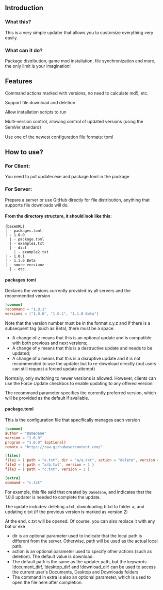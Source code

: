 ## Introduction

### What this?

This is a very simple updater that allows you to customize everything very easily.

### What can it do?

Package distribution, game mod installation, file synchronization and more, the only limit is your imagination!

## Features

Command actions marked with versions, no need to calculate md5, etc.

Support file download and deletion

Allow installation scripts to run

Multi-version control, allowing control of updated versions (using the SemVer standard）

Use one of the newest configuration file formats: toml

## How to use?

### For Client:

You need to put updater.exe and package.toml in the package.

### For Server:

Prepare a server or use GitHub directly for file distribution, anything that supports file downloads will do.

#### From the directory structure, it should look like this:

~~~ tree
{baseURL}
| - packages.toml
| - 1.0.0
  | - package.toml
  | - example1.txt
  | - dict
    | - example2.txt
| - 1.0.1
| - 1.1.0 Beta
| - <more version>
  | - etc.
~~~

#### packages.toml 

Declares the versions currently provided by all servers and the recommended version

~~~ toml
[common]
recommand = "1.0.1"
versions = ["1.0.0", "1.0.1", "1.1.0 Beta"]
~~~

Note that the version number must be in the format x.y.z and if there is a subsequent tag (such as Beta), there must be a space.

 - A change of z means that this is an optional update and is compatible with both previous and next versions;
 - A change of y means that this is a destructive update and needs to be updated; 
 - A change of x means that this is a disruptive update and it is not recommended to use the updater but to re-download directly (but users can still request a forced update attempt)

Normally, only switching to newer versions is allowed. However, clients can use the Force Update checkbox to enable updating to any offered version.

The recommand parameter specifies the currently preferred version, which will be provided as the default if available.

#### package.toml

This is the configuration file that specifically manages each version

~~~ toml
[common]
author = "Damedane"
version = "1.0.0"
program = "1.0.0" (optional)
remote = "https://raw.githubusercontent.com/"

[files]
file1 = { path = "a.txt", dir = "a/a.txt", action = "delete", version = 1 }
file2 = { path = "a/b.txt", version = 1 }
file3 = { path = "c.txt", version = 2 }

[extra]
command = "c.txt"
~~~
For example, this file said that created by `Damedane`, and indicates that the 1.0.0 updater is needed to complete the update.

The update includes: deleting a.txt, downloading b.txt to folder a, and updating c.txt (if the previous version is marked as version 2)

At the end, c.txt will be opened. Of course, you can also replace it with any bat or exe

 - dir is an optional parameter used to indicate that the local path is different from the server. Otherwise, path will be used as the actual local path.
 - action is an optional parameter used to specify other actions (such as deletion). The default value is download.
 - The default path is the same as the updater path, but the keywords !document_dir!, !desktop_dir! and !download_dir! can be used to access the current user's Documents, Desktop and Downloads folders
 - The command in extra is also an optional parameter, which is used to open the file here after completion.

